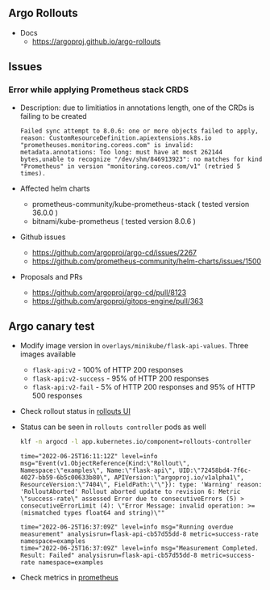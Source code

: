 
## Argo Rollouts

- Docs
  - https://argoproj.github.io/argo-rollouts

## Issues

### Error while applying Prometheus stack CRDS

- Description: due to limitiatios in annotations length, one of the CRDs is failing to be created
  ```
  Failed sync attempt to 8.0.6: one or more objects failed to apply, reason: CustomResourceDefinition.apiextensions.k8s.io "prometheuses.monitoring.coreos.com" is invalid: metadata.annotations: Too long: must have at most 262144 bytes,unable to recognize "/dev/shm/846913923": no matches for kind "Prometheus" in version "monitoring.coreos.com/v1" (retried 5 times).
  ```

- Affected helm charts

  - prometheus-community/kube-prometheus-stack ( tested version 36.0.0 )
  - bitnami/kube-prometheus ( tested version 8.0.6 )

- Github issues
  - https://github.com/argoproj/argo-cd/issues/2267
  - https://github.com/prometheus-community/helm-charts/issues/1500

- Proposals and PRs
  - https://github.com/argoproj/argo-cd/pull/8123
  - https://github.com/argoproj/gitops-engine/pull/363


## Argo canary test

- Modify image version in `overlays/minikube/flask-api-values`. Three images available
  - `flask-api:v2` - 100% of HTTP 200 responses
  - `flask-api:v2-success` - 95% of HTTP 200 responses
  - `flask-api:v2-fail` - 5% of HTTP 200 responses and 95% of HTTP 500 responses

- Check rollout status in [rollouts UI](http://argo-rollouts.minikube.cloud/rollout/flask-api)

- Status can be seen in `rollouts controller` pods as well
  ```bash
  klf -n argocd -l app.kubernetes.io/component=rollouts-controller
  ```
  ```
  time="2022-06-25T16:11:12Z" level=info msg="Event(v1.ObjectReference{Kind:\"Rollout\", Namespace:\"examples\", Name:\"flask-api\", UID:\"72458bd4-7f6c-4027-bb59-6b5c00633b80\", APIVersion:\"argoproj.io/v1alpha1\", ResourceVersion:\"7404\", FieldPath:\"\"}): type: 'Warning' reason: 'RolloutAborted' Rollout aborted update to revision 6: Metric \"success-rate\" assessed Error due to consecutiveErrors (5) > consecutiveErrorLimit (4): \"Error Message: invalid operation: >= (mismatched types float64 and string)\""
  ```
  ```
  time="2022-06-25T16:37:09Z" level=info msg="Running overdue measurement" analysisrun=flask-api-cb57d55dd-8 metric=success-rate namespace=examples
  time="2022-06-25T16:37:09Z" level=info msg="Measurement Completed. Result: Failed" analysisrun=flask-api-cb57d55dd-8 metric=success-rate namespace=examples
  ```

- Check metrics in [prometheus](http://prometheus.minikube.cloud/graph?g0.expr=(%20sum(irate(api_requests_latency_by_status_sum%7Bservice%3D%22flask-api-canary%22%2Cstatus%3D%22200%22%7D%5B5m%5D))%20%2F%20sum(irate(api_requests_latency_by_status_sum%7Bservice%3D%22flask-api-canary%22%7D%5B5m%5D))%20)%20*%20100&g0.tab=1&g0.stacked=0&g0.show_exemplars=0&g0.range_input=1h)
